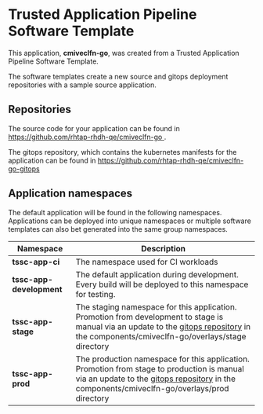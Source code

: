 # Trusted Application Pipeline Software Template

This application, **cmiveclfn-go**, was created from a Trusted Application Pipeline Software Template.

The software templates create a new source and gitops deployment repositories with a sample source application. 

## Repositories

The source code for your application can be found in [https://github.com/rhtap-rhdh-qe/cmiveclfn-go ](https://github.com/rhtap-rhdh-qe/cmiveclfn-go ).
 
The gitops repository, which contains the kubernetes manifests for the application can be found in 
[https://github.com/rhtap-rhdh-qe/cmiveclfn-go-gitops ](https://github.com/rhtap-rhdh-qe/cmiveclfn-go-gitops ) 

## Application namespaces 

The default application will be found in the following namespaces. Applications can be deployed into unique namespaces or multiple software templates can also bet generated into the same group namespaces.  

|  Namespace   |  Description   |  
| -------- | -------- |
| **tssc-app-ci** | The namespace used for CI workloads |
| **tssc-app-development** | The default application during development. Every build will be deployed to this namespace for testing. |
| **tssc-app-stage** | The staging namespace for this application. Promotion from development to stage is manual via an update to the [gitops repository](https://github.com/rhtap-rhdh-qe/cmiveclfn-go-gitops ) in the components/cmiveclfn-go/overlays/stage directory |
| **tssc-app-prod** | The production namespace for this application. Promotion from stage to production is manual via an update to the [gitops repository](https://github.com/rhtap-rhdh-qe/cmiveclfn-go-gitops ) in the components/cmiveclfn-go/overlays/prod directory |